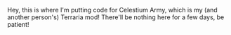 Hey, this is where I'm putting code for Celestium Army, which is my (and another person's) Terraria mod! There'll be nothing here for a few days, be patient!
